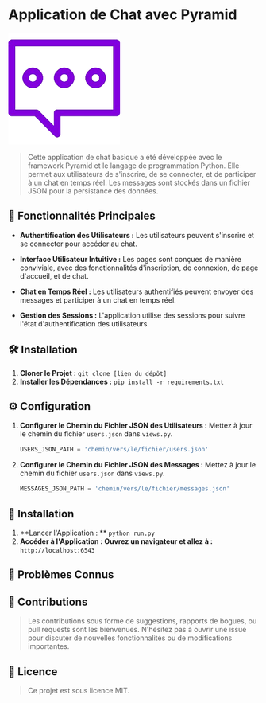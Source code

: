 # Application de Chat avec Pyramid

![Logo de l'Application](projet/image.png)

> Cette application de chat basique a été développée avec le framework Pyramid et le langage de programmation Python. Elle permet aux utilisateurs de s'inscrire, de se connecter, et de participer à un chat en temps réel. Les messages sont stockés dans un fichier JSON pour la persistance des données.

## 🚀 Fonctionnalités Principales

- **Authentification des Utilisateurs :** Les utilisateurs peuvent s'inscrire et se connecter pour accéder au chat.
  
- **Interface Utilisateur Intuitive :** Les pages sont conçues de manière conviviale, avec des fonctionnalités d'inscription, de connexion, de page d'accueil, et de chat.

- **Chat en Temps Réel :** Les utilisateurs authentifiés peuvent envoyer des messages et participer à un chat en temps réel.

- **Gestion des Sessions :** L'application utilise des sessions pour suivre l'état d'authentification des utilisateurs.

## 🛠️ Installation

1. **Cloner le Projet :** `git clone [lien du dépôt]`
2. **Installer les Dépendances :** `pip install -r requirements.txt`

## ⚙️ Configuration

1. **Configurer le Chemin du Fichier JSON des Utilisateurs :** Mettez à jour le chemin du fichier `users.json` dans `views.py`.
   ```python
   USERS_JSON_PATH = 'chemin/vers/le/fichier/users.json'
2. **Configurer le Chemin du Fichier JSON des Messages :** Mettez à jour le chemin du fichier `users.json` dans `views.py`.
   ```python
   MESSAGES_JSON_PATH = 'chemin/vers/le/fichier/messages.json'

## 🚀 Installation

1. **Lancer l'Application : ** `python run.py`
2. **Accéder à l'Application : Ouvrez un navigateur et allez à :** `http://localhost:6543`

## 🐞 Problèmes Connus


## 🤝 Contributions

> Les contributions sous forme de suggestions, rapports de bogues, ou pull requests sont les bienvenues. N'hésitez pas à ouvrir une issue pour discuter de nouvelles fonctionnalités ou de modifications importantes.

## 📝 Licence

> Ce projet est sous licence MIT.

